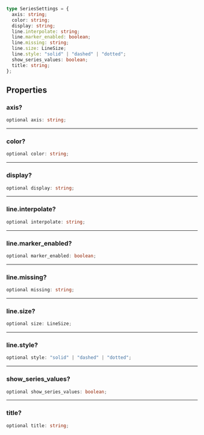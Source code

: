 ```ts
type SeriesSettings = {
  axis: string;
  color: string;
  display: string;
  line.interpolate: string;
  line.marker_enabled: boolean;
  line.missing: string;
  line.size: LineSize;
  line.style: "solid" | "dashed" | "dotted";
  show_series_values: boolean;
  title: string;
};
```

## Properties

### axis?

```ts
optional axis: string;
```

***

### color?

```ts
optional color: string;
```

***

### display?

```ts
optional display: string;
```

***

### line.interpolate?

```ts
optional interpolate: string;
```

***

### line.marker\_enabled?

```ts
optional marker_enabled: boolean;
```

***

### line.missing?

```ts
optional missing: string;
```

***

### line.size?

```ts
optional size: LineSize;
```

***

### line.style?

```ts
optional style: "solid" | "dashed" | "dotted";
```

***

### show\_series\_values?

```ts
optional show_series_values: boolean;
```

***

### title?

```ts
optional title: string;
```
